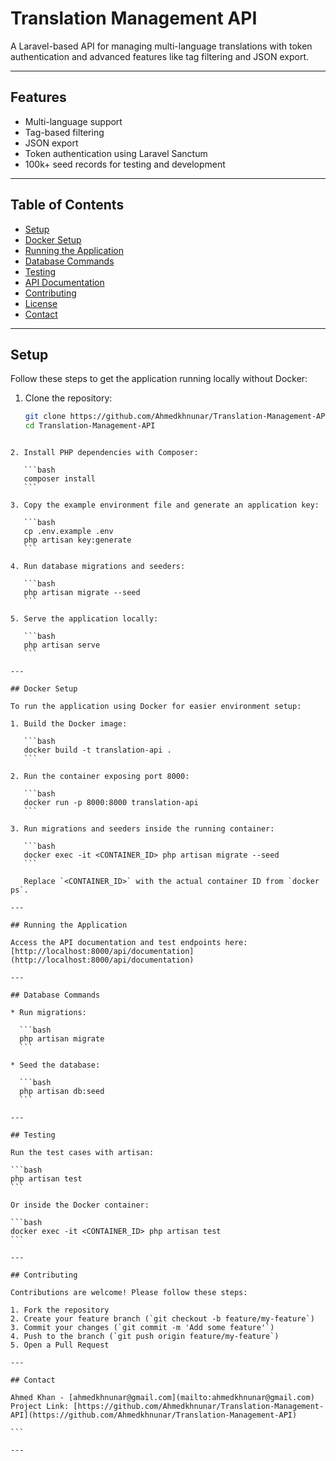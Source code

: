 # Translation Management API

A Laravel-based API for managing multi-language translations with token authentication and advanced features like tag filtering and JSON export.

---

## Features

- Multi-language support  
- Tag-based filtering  
- JSON export  
- Token authentication using Laravel Sanctum  
- 100k+ seed records for testing and development  

---

## Table of Contents

- [Setup](#setup)  
- [Docker Setup](#docker-setup)  
- [Running the Application](#running-the-application)  
- [Database Commands](#database-commands)  
- [Testing](#testing)  
- [API Documentation](#api-documentation)  
- [Contributing](#contributing)  
- [License](#license)  
- [Contact](#contact)  

---

## Setup

Follow these steps to get the application running locally without Docker:

1. Clone the repository:

   ```bash
   git clone https://github.com/Ahmedkhnunar/Translation-Management-API.git
   cd Translation-Management-API
````

2. Install PHP dependencies with Composer:

   ```bash
   composer install
   ```

3. Copy the example environment file and generate an application key:

   ```bash
   cp .env.example .env
   php artisan key:generate
   ```

4. Run database migrations and seeders:

   ```bash
   php artisan migrate --seed
   ```

5. Serve the application locally:

   ```bash
   php artisan serve
   ```

---

## Docker Setup

To run the application using Docker for easier environment setup:

1. Build the Docker image:

   ```bash
   docker build -t translation-api .
   ```

2. Run the container exposing port 8000:

   ```bash
   docker run -p 8000:8000 translation-api
   ```

3. Run migrations and seeders inside the running container:

   ```bash
   docker exec -it <CONTAINER_ID> php artisan migrate --seed
   ```

   Replace `<CONTAINER_ID>` with the actual container ID from `docker ps`.

---

## Running the Application

Access the API documentation and test endpoints here:
[http://localhost:8000/api/documentation](http://localhost:8000/api/documentation)

---

## Database Commands

* Run migrations:

  ```bash
  php artisan migrate
  ```

* Seed the database:

  ```bash
  php artisan db:seed
  ```

---

## Testing

Run the test cases with artisan:

```bash
php artisan test
```

Or inside the Docker container:

```bash
docker exec -it <CONTAINER_ID> php artisan test
```

---

## Contributing

Contributions are welcome! Please follow these steps:

1. Fork the repository
2. Create your feature branch (`git checkout -b feature/my-feature`)
3. Commit your changes (`git commit -m 'Add some feature'`)
4. Push to the branch (`git push origin feature/my-feature`)
5. Open a Pull Request

---

## Contact

Ahmed Khan - [ahmedkhnunar@gmail.com](mailto:ahmedkhnunar@gmail.com)
Project Link: [https://github.com/Ahmedkhnunar/Translation-Management-API](https://github.com/Ahmedkhnunar/Translation-Management-API)

```

---

